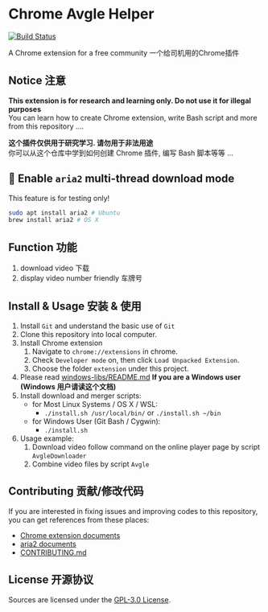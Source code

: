 # Chrome Avgle Helper

[![Build Status](https://travis-ci.org/download-online-video/chrome-avgle-helper.svg?branch=master)](https://travis-ci.org/download-online-video/chrome-avgle-helper)

A Chrome extension for a free community  一个给司机用的Chrome插件

## Notice 注意

**This extension is for research and learning only. Do not use it for illegal purposes**   
You can learn how to create Chrome extension, write Bash script and more from this repository ....

**这个插件仅供用于研究学习. 请勿用于非法用途**   
你可以从这个仓库中学到如何创建 Chrome 插件, 编写 Bash 脚本等等 ...

## 🚀 Enable `aria2` multi-thread download mode

This feature is for testing only!   

``` bash
sudo apt install aria2 # Ubuntu
brew install aria2 # OS X
```


## Function 功能

1. download video 下载
2. display video number friendly 车牌号

## Install & Usage 安装 & 使用

1. Install `Git` and understand the basic use of `Git`
2. Clone this repository into local computer.
3. Install Chrome extension
	1. Navigate to `chrome://extensions` in chrome.
	2. Check `Developer mode` on, then click `Load Unpacked Extension`.
	3. Choose the folder `extension` under this project.
4. Please read [windows-libs/README.md](windows-libs/README.md) **If you are a Windows user (Windows 用户请读这个文档)**
5. Install download and merger scripts:
	- for Most Linux Systems / OS X / WSL: 
		- `./install.sh /usr/local/bin/` or `./install.sh ~/bin`
	- for Windows User (Git Bash / Cygwin):
		- `./install.sh`
6. Usage example:
	1. Download video follow command on the online player page by script `AvgleDownloader`
	2. Combine video files by script `Avgle`

## Contributing 贡献/修改代码

If you are interested in fixing issues and improving codes to this repository, you can get references from these places:

- [Chrome extension documents](https://developer.chrome.com/extensions/devguide)
- [aria2 documents](https://aria2.github.io/manual/en/html/index.html)
- [CONTRIBUTING.md](CONTRIBUTING.md)

## License 开源协议

Sources are licensed under the [GPL-3.0 License](LICENSE).
